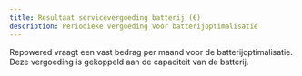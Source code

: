 ```yaml
---
title: Resultaat servicevergoeding batterij (€)
description: Periodieke vergoeding voor batterijoptimalisatie
---
```


Repowered vraagt een vast bedrag per maand voor de batterijoptimalisatie. Deze vergoeding is gekoppeld aan de capaciteit van de batterij. 

